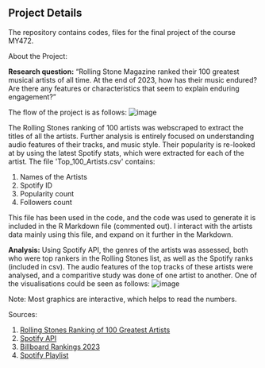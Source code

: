 Project Details 
--- 
The repository contains codes, files for the final project of the course MY472. 

About the Project: 

**Research question:** “Rolling Stone Magazine ranked their 100 greatest musical artists of all time. At the end of 2023, how has their music endured? Are there any features or characteristics that seem to explain enduring engagement?”

The flow of the project is as follows: 
![image](https://github.com/RiyaChhikara/LSE-MSc-Projects/assets/115228191/6c306548-9c9c-4e28-8190-8bf08eb3fa1f)

The Rolling Stones ranking of 100 artists was webscraped to extract the titles of all the artists. Further analysis is entirely focused on understanding audio features of their tracks, and music style. Their popularity is re-looked at by using the latest Spotify stats, which were extracted for each of the artist. 
The file 'Top_100_Artists.csv' contains: 
1. Names of the Artists
2. Spotify ID
3. Popularity count
4. Followers count

This file has been used in the code, and the code was used to generate it is included in the R Markdown file (commented out). I interact with the artists data mainly using this file, and expand on it further in the Markdown.

**Analysis:**
Using Spotify API, the genres of the artists was assessed, both who were top rankers in the Rolling Stones list, as well as the Spotify ranks (included in csv). The audio features of the top tracks of these artists were analysed, and a comparitive study was done of one artist to another. One of the visualisations could be seen as follows: 
![image](https://github.com/RiyaChhikara/LSE-MSc-Projects/assets/115228191/4fb21ddd-dbd7-41b0-8d21-ad55877ba154)

Note: Most graphics are interactive, which helps to read the numbers. 

Sources: 
1. [Rolling Stones Ranking of 100 Greatest Artists](https://www.rollingstone.com/music/music-lists/100-greatest-artists-147446/the-rolling-stones-6-30731/)
2. [Spotify API](https://developer.spotify.com/documentation/web-api)
3. [Billboard Rankings 2023](https://www.billboard.com/charts/year-end/2023/top-artists/)
4. [Spotify Playlist](https://open.spotify.com/playlist/37i9dQZF1DX8YNmLOBjUmx?si=d5e16b95268c4826)
